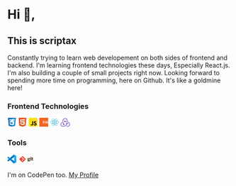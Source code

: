 # Hi 👋, 
## This is scriptax
Constantly trying to learn web developement on both sides of frontend and backend.
I'm learning frontend technologies these days, Especially React.js. I'm also building a couple of small projects right now. Looking forward to spending more time on programming, here on Github. It's like a goldmine here!

### Frontend Technologies

<div>
  <img src ="./frontend/html-5.png" alt="HTML5 logo" width="4%" title='HTML5'/>
  <img src ="./frontend/css-3.png" alt="CSS3 logo" width="4%" title='CSS3'/>
  <img src ="./frontend/javascript.svg" alt="JavaScript logo" width="4%" title='JavaScript'/>
  <img src ="./frontend/es6.svg" alt="ES6 logo" width="4%" title='ES6'/>
  <img src ="./frontend/react.svg" alt="react logo" width="4%" title='React'/>
  <img src ="./frontend/redux.svg" alt="redux logo" width="4%" title='Redux'/>
</div>

### Tools

<div>
  <img src ="./tools/vscode-logo.png" alt="vscode logo" width="4%" title='HTML5'/>
  <img src ="./tools/git-logo.svg" alt="git logo" width="8%" title='CSS3'/>
</div>

I'm on CodePen too. [My Profile](https://codepen.io/scriptax)
